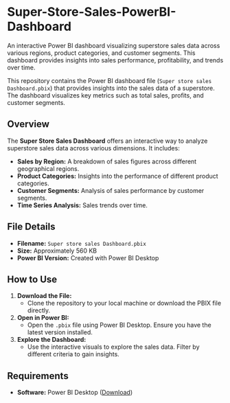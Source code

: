 # Super-Store-Sales-PowerBI-Dashboard
An interactive Power BI dashboard visualizing superstore sales data across various regions, product categories, and customer segments. This dashboard provides insights into sales performance, profitability, and trends over time.

This repository contains the Power BI dashboard file (`Super store sales Dashboard.pbix`) that provides insights into the sales data of a superstore. The dashboard visualizes key metrics such as total sales, profits, and customer segments.

## Overview

The **Super Store Sales Dashboard** offers an interactive way to analyze superstore sales data across various dimensions. It includes:

- **Sales by Region:** A breakdown of sales figures across different geographical regions.
- **Product Categories:** Insights into the performance of different product categories.
- **Customer Segments:** Analysis of sales performance by customer segments.
- **Time Series Analysis:** Sales trends over time.

## File Details

- **Filename:** `Super store sales Dashboard.pbix`
- **Size:** Approximately 560 KB
- **Power BI Version:** Created with Power BI Desktop

## How to Use

1. **Download the File:**
   - Clone the repository to your local machine or download the PBIX file directly.
2. **Open in Power BI:**
   - Open the `.pbix` file using Power BI Desktop. Ensure you have the latest version installed.
3. **Explore the Dashboard:**
   - Use the interactive visuals to explore the sales data. Filter by different criteria to gain insights.

## Requirements

- **Software:** Power BI Desktop ([Download](https://powerbi.microsoft.com/desktop/))

